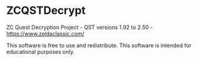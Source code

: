 # ZCQSTDecrypt
ZC Quest Decryption Project - QST versions 1.92 to 2.50 - https://www.zeldaclassic.com/

This software is free to use and redistribute.
This software is intended for educational purposes only.
